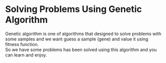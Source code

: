 # Solving Problems Using Genetic Algorithm
Genetic algorithm is one of algorithms that designed to solve problems with some samples and we want guess a sample (gene) and value it using fitness function.
<br>So we have some problems has been solved using this algorithm and you can learn and enjoy.</br>
